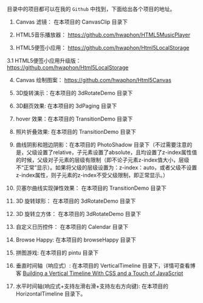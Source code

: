 目录中的项目都可以在我的 `Github` 中找到，下面给出各个项目的地址。

1. Canvas 滤镜： 在本项目的 CanvasClip 目录下

2. HTML5音乐播放器： https://github.com/hwaphon/HTML5MusicPlayer

3. HTML5便签小应用： https://github.com/hwaphon/Html5LocalStorage

3.1 HTML5便签小应用升级版： https://github.com/hwaphon/Html5LocalStorage

4. Canvas 绘制图案： https://github.com/hwaphon/Html5Canvas

5. 3D旋转演示：在本项目的 3dRotateDemo 目录下

6. 3D翻页效果: 在本项目的 3dPaging 目录下

7. hover 效果：在本项目的 TransitionDemo 目录下

8. 照片折叠效果: 在本项目的 TransitionDemo 目录下

9. 曲线阴影和翘边阴影：在本项目的 PhotoShadow 目录下（不过需要注意的是，父级设置了relative，子元素设置了absolute，且均设置了z-index属性值的时候，父级对子元素的层级有限制（即不论子元素z-index值大小，层级不“正常”显示）。如果将父级的层级设置为：z-index：auto，或者父级不设置z-index属性，则子元素的z-index不受父级限制，即正常显示。）

10. 贝塞尔曲线实现弹性效果： 在本项目的 TransitionDemo 目录下

11. 3D 旋转球形： 在本项目的 3dRotateDemo 目录下

12. 3D 旋转立方体： 在本项目的 3dRotateDemo 目录下

13. 自定义日历控件： 在本项目的 Calendar 目录下

14. Browse Happy: 在本项目的 browseHappy 目录下

15. 拼图游戏: 在本项目的 pintu 目录下

16. 垂直时间轴（响应式）: 在本项目的 VerticalTimeline 目录下，详情可查看博客 [Building a Vertical Timeline With CSS and a Touch of JavaScript](https://webdesign.tutsplus.com/tutorials/building-a-vertical-timeline-with-css-and-a-touch-of-javascript--cms-26528)

17. 水平时间轴(响应式+支持左滑右滑+支持左右方向键): 在本项目的 HorizontalTimeline 目录下。
